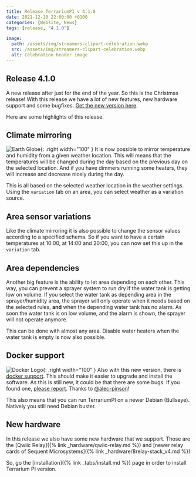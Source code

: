 ```yaml
---
title: Release TerrariumPI v 4.1.0
date: 2021-12-10 22:00:00 +0100
categories: [Website, News]
tags: [release, "4.1.0"]

image:
  path: /assets/img/streamers-clipart-celebration.webp
  src: /assets/img/streamers-clipart-celebration.webp
  alt: Celebration header image
---
```


## Release 4.1.0

A new release after just for the end of the year. So this is the Christmas release! With this release we have a lot of new features, new hardware support and some bugfixes. [Get the new version here](https://github.com/theyosh/TerrariumPI/releases/tag/4.1.0).

Here are some highlights of this release.

## Climate mirroring

![Earth Globe](/assets/img/Globe.webp){: .right width="100" }
It is now possible to mirror temperature and humidity from a given weather location. This will means that the temperatures will be changed during the day based on the previous day on the selected location. And if you have dimmers running some heaters, they will increase and decrease nicely during the day.

This is all based on the selected weather location in the weather settings. Using the `variation` tab on an area, you can select weather as a variation source.

## Area sensor variations

Like the climate mirroring it is also possible to change the sensor values according to a specified schema. So if you want to have a certain temperatures at 10:00, at 14:00 and 20:00, you can now set this up in the `variation` tab.

## Area dependencies

Another big feature is the ability to let area depending on each other. This way, you can prevent a sprayer system to run dry if the water tank is getting low on volume. If you select the water tank as depending area in the sprayer/humidity area, the sprayer will only operate when it needs based on the selected rules, **and** when the depending water tank has no alarm. As soon the water tank is on low volume, and the alarm is shown, the sprayer will not operate anymore.

This can be done with almost any area. Disable water heaters when the water tank is empty is now also possible.

## Docker support

![Docker Logo](/assets/img/DockerLogo.webp){: .right width="100" }
Also with this new version, there is [docker support](https://theyosh.github.io/TerrariumPI/install/#docker). This should make it easier to upgrade and install the software. As this is still new, it could be that there are some bugs. If you found one, [please report](https://github.com/theyosh/TerrariumPI/issues). Thanks to [@alec-pinson](https://github.com/alec-pinson)!

This also means that you can run TerrariumPI on a newer Debian (Bullseye). Natively you still need Debian buster.

## New hardware

In this release we also have some new hardware that we support. Those are the [Qwiic Relay]({% link _hardware/qwiic-relay.md %}) and [newer relay cards of Sequent Microsystems]({% link _hardware/8relay-stack_v4.md %})

So, go the [installation]({% link _tabs/install.md %}) page in order to install Terrarium PI version.
